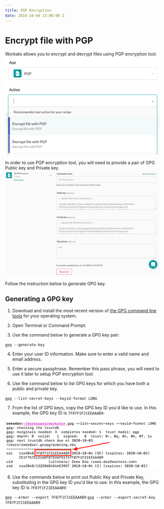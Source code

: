 ```yaml
---
title: PGP Encryption
date: 2018-10-04 23:00:00 Z
---
```


# Encrypt file with PGP
Workato allows you to encrypt and decrypt files using PGP encryption tool.
![PGP Connector](/assets/images/features/files-and-attachments/pgp-connector.png)

In order to use PGP encryption tool, you will need to provide a pair of GPG Public key and Private key.
![PGP Authentication](/assets/images/features/files-and-attachments/pgp-authentication.png)

Follow the instruction below to generate GPG key.

## Generating a GPG key
1. Download and install the most recent version of [the GPG command line tools](https://www.gnupg.org/download/) for your operating system.

2. Open Terminal or Command Prompt.

3. Use the command below to generate a GPG key pair:

`gpg --generate-key`

4. Enter your user ID information. Make sure to enter a valid name and email address.

5. Enter a secure passphrase. Remember this pass phrase, you will need to use it later to setup PGP encryption tool.

6. Use the command below to list GPG keys for which you have both a public and private key.

`gpg --list-secret-keys --keyid-format LONG`

7. From the list of GPG keys, copy the GPG key ID you'd like to use. In this example, the GPG key ID is `7F87F1F21EEAAAB9`:

![GPG key ID](/assets/images/features/files-and-attachments/gpg-key-id.png)

8. Use the commands below to print out Public Key and Private Key, substituting in the GPG key ID you'd like to use. In this example, the GPG key ID is `7F87F1F21EEAAAB9`:

`gpg --armor --export 7F87F1F21EEAAAB9`
`gpg --armor --export-secret-key 7F87F1F21EEAAAB9`

